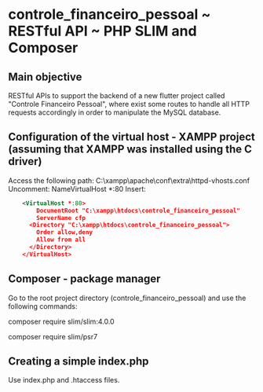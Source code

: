 # controle_financeiro_pessoal ~ RESTful API ~ PHP SLIM and Composer

## Main objective

RESTful APIs to support the backend of a new flutter project called "Controle Financeiro Pessoal", where exist some routes
to handle all HTTP requests accordingly in order to manipulate the MySQL database.


## Configuration of the virtual host - XAMPP project (assuming that XAMPP was installed using the C driver)

Access the following path:
    C:\xampp\apache\conf\extra\httpd-vhosts.conf
Uncomment: 
	NameVirtualHost *:80
Insert: 
```xml
    <VirtualHost *:80>
        DocumentRoot "C:\xampp\htdocs\controle_financeiro_pessoal"
        ServerName cfp
      <Directory "C:\xampp\htdocs\controle_financeiro_pessoal">
        Order allow,deny
        Allow from all
      </Directory>
    </VirtualHost>
```


## Composer - package manager

Go to the root project directory (controle_financeiro_pessoal) and use the following commands:

composer require slim/slim:4.0.0

composer require slim/psr7


## Creating a simple index.php

Use index.php and .htaccess files.